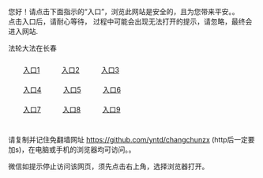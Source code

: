 您好！请点击下面指示的“入口”，浏览此网站是安全的，且为您带来平安。。 <br/>
点击入口后，请耐心等待， 过程中可能会出现无法打开的提示，请忽略，最终会进入网站. </br>

法轮大法在长春<br/>
<div style="padding:10px"><a style="margin:20px" target="_blank" href="https://drro1l0hqomm1.cloudfront.net/2Qpsp?qezcseea" id="ccLink1" rel="nofollow">入口1</a> <a target="_blank" style="margin:20px" href="https://d1li0edk00cr5g.cloudfront.net/2Qpsp?xeytkm" id="ccLink2" rel="nofollow">入口2</a> <a style="margin:20px" target="_blank" href="https://d27t7cvxm4hozd.cloudfront.net/2Qpsp?ufbrlktp" id="ccLink3" rel="nofollow">入口3</a></div>

<div style="padding:10px" ><a style="margin:20px" target="_blank" href="https://drro1l0hqomm1.cloudfront.net/2Qpsp?qezcseea" id="ccLink4" rel="nofollow">入口4</a> <a style="margin:20px" href="https://d1li0edk00cr5g.cloudfront.net/2Qpsp?xeytkm" target="_blank" id="ccLink5" rel="nofollow">入口5</a> <a style="margin:20px" href="https://d27t7cvxm4hozd.cloudfront.net/2Qpsp?ufbrlktp" target="_blank" id="ccLink6" rel="nofollow">入口6</a></div>

<div style="padding:10px"><a style="margin:20px" target="_blank" href="https://drro1l0hqomm1.cloudfront.net/2Qpsp?qezcseea" id="ccLink7" rel="nofollow">入口7</a> <a style="margin:20px" href="https://d1li0edk00cr5g.cloudfront.net/2Qpsp?xeytkm" target="_blank" id="ccLink8" rel="nofollow">入口8</a> <a style="margin:20px" target="_blank" href="https://d27t7cvxm4hozd.cloudfront.net/2Qpsp?ufbrlktp" id="ccLink9" rel="nofollow">入口9</a></div>

<br/>



请复制并记住免翻墙网址 https://github.com/yntd/changchunzx (http后一定要加s)，在电脑或手机的浏览器均可访问。。<br/>

微信如提示停止访问该网页，须先点击右上角，选择浏览器打开。
